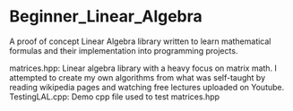 # Beginner_Linear_Algebra
A proof of concept Linear Algebra library written to learn mathematical formulas and their implementation into programming projects.

matrices.hpp: Linear algebra library with a heavy focus on matrix math. I attempted to create my own algorithms from what was self-taught by reading wikipedia pages and watching free lectures uploaded on Youtube.
TestingLAL.cpp: Demo cpp file used to test matrices.hpp
